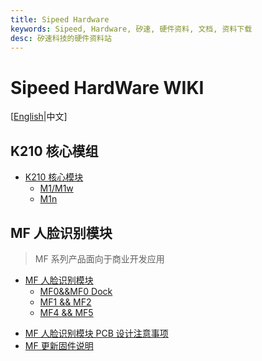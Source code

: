 ```yaml
---
title: Sipeed Hardware
keywords: Sipeed, Hardware, 矽速, 硬件资料, 文档, 资料下载
desc: 矽速科技的硬件资料站
---
```


# Sipeed HardWare WIKI

[[English](./README_en.md)|中文]

## K210 核心模组

* [K210 核心模块](./core_modules/k210_core_modules.md)
    - [M1/M1w](./core_modules/k210_core_modules.md)
    - [M1n](./core_modules/k210_core_modules.md)

## MF 人脸识别模块

> MF 系列产品面向于商业开发应用

* [MF 人脸识别模块](./)
  - [MF0&&MF0 Dock](./mf_ml_module/mf0_ml_module.md)
  - [MF1 && MF2](./mf_ml_module/mf1_ml_module.md)
  - [MF4 && MF5](./mf_ml_module/mf5_product.md)

- [MF 人脸识别模块 PCB 设计注意事项](./mf_ml_module/mf_precautions.md)
- [MF 更新固件说明](./mf_ml_module/mf_update_firmwave.md)
